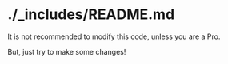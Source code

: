 # ./_includes/README.md

It is not recommended to modify this code, unless you are a Pro.

But, just try to make some changes!
